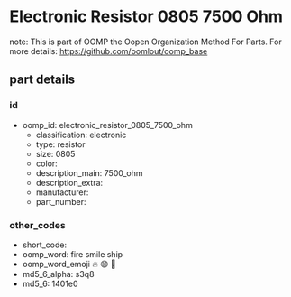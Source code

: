 # Electronic Resistor 0805 7500 Ohm  

note: This is part of OOMP the Oopen Organization Method For Parts. For more details: https://github.com/oomlout/oomp_base

##  part details





### id
* oomp_id: electronic_resistor_0805_7500_ohm
  * classification: electronic
  * type: resistor
  * size: 0805
  * color: 
  * description_main: 7500_ohm
  * description_extra: 
  * manufacturer: 
  * part_number: 

### other_codes
* short_code: 
* oomp_word: fire smile ship
* oomp_word_emoji :fire: :smile: :ship:
* md5_6_alpha: s3q8
* md5_6: 1401e0